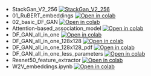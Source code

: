 * StackGan_V2_256 [![StackGan_V2_256](https://colab.research.google.com/assets/colab-badge.svg)](https://colab.research.google.com/github/Didovgopoly/powargan/blob/master/src/model/StackGan_V2_256.ipynb)
* 01_RuBERT_embeddings [![Open in colab](https://colab.research.google.com/assets/colab-badge.svg)](https://colab.research.google.com/github/Didovgopoly/powargan/blob/master/src/model/01_RuBERT_embeddings.ipynb)
* 02_basic_DF_GAN [![Open in colab](https://colab.research.google.com/assets/colab-badge.svg)](https://colab.research.google.com/github/Didovgopoly/powargan/blob/master/src/model/02_basic_DF_GAN.ipynb)
* Attention-based_association_model [![Open in colab](https://colab.research.google.com/assets/colab-badge.svg)](https://colab.research.google.com/github/Didovgopoly/powargan/blob/master/src/model/Attention-based_association_model.ipynb)
* DF_GAN_all_in_one [![Open in colab](https://colab.research.google.com/assets/colab-badge.svg)](https://colab.research.google.com/github/Didovgopoly/powargan/blob/master/src/model/DF_GAN_all_in_one.ipynb)
* DF_GAN_all_in_one_128x128 [![Open in colab](https://colab.research.google.com/assets/colab-badge.svg)](https://colab.research.google.com/github/Didovgopoly/powargan/blob/master/src/model/DF_GAN_all_in_one_128x128.ipynb)
* DF_GAN_all_in_one_128x128_pdf [![Open in colab](https://colab.research.google.com/assets/colab-badge.svg)](https://colab.research.google.com/github/Didovgopoly/powargan/blob/master/src/model/DF_GAN_all_in_one_128x128_pdf.ipynb)
* DF_GAN_all_in_one_less_parameters [![Open in colab](https://colab.research.google.com/assets/colab-badge.svg)](https://colab.research.google.com/github/Didovgopoly/powargan/blob/master/src/model/DF_GAN_all_in_one_less_parameters.ipynb)
* Resnet50_feature_extractor [![Open in colab](https://colab.research.google.com/assets/colab-badge.svg)](https://colab.research.google.com/github/Didovgopoly/powargan/blob/master/src/model/Resnet50_feature_extractor.ipynb)
* W2V_embeddings.ipynb [![Open in colab](https://colab.research.google.com/assets/colab-badge.svg)](https://colab.research.google.com/github/Didovgopoly/powargan/blob/master/src/model/W2V_embeddings.ipynb.ipynb)
